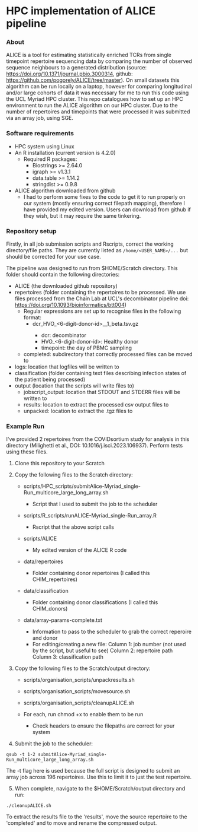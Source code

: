 # HPC implementation of ALICE pipeline

### About
ALICE is a tool for estimating statistically enriched TCRs from single timepoint repertoire sequencing data by comparing the number of observed sequence neighbours to a generated distribution 
(source: https://doi.org/10.1371/journal.pbio.3000314, github: https://github.com/pogorely/ALICE/tree/master). On small datasets this algorithm can be run locally on a laptop, however for 
comparing longitudinal and/or large cohorts of data it was necessary for me to run this code using the UCL Myriad HPC cluster. This repo catalogues how to set up an HPC environment to run the 
ALICE algorithm on our HPC cluster. Due to the number of repertoires and timepoints that were processed it was submitted via an array job, using SGE.

### Software requirements
* HPC system using Linux
* An R installation (current version is 4.2.0)
	* Required R packages:
		* Biostrings >= 2.64.0
		* igraph >= v1.3.1
		* data.table >= 1.14.2
		* stringdist >= 0.9.8
* ALICE algorithm downloaded from github
	* I had to perform some fixes to the code to get it to run properly on our system (mostly ensuring correct filepath mapping), therefore I have provided my edited version. Users can 
download from github if they wish, but it may require the same tinkering.

### Repository setup

Firstly, in all job submission scripts and Rscripts, correct the working directory/file paths. They are currently listed as ```/home/<USER_NAME>/...``` but should be corrected for your use case.

The pipeline was designed to run from $HOME/Scratch directory. This folder should contain the following directories:
* ALICE (the downloaded github repository)
* repertoires (folder containing the repertoires to be processed. We use files processed from the Chain Lab at UCL's decombinator pipeline doi: https://doi.org/10.1093/bioinformatics/btt004)
	* Regular expressions are set up to recognise files in the following format:
		* dcr_HVO_<6-digit-donor-id>_<timepoint>_1_beta.tsv.gz
			* dcr: decombinator
			* HVO_<6-digit-donor-id>: Healthy donor
			* timepoint: the day of PBMC sampling
	* completed: subdirectory that correctly processed files can be moved to
* logs: location that logfiles will be written to
* classification (folder containing text files describing infection states of the patient being processed)
* output (location that the scripts will write files to)
	* jobscript_output: location that STDOUT and STDERR files will be written to
	* results: location to extract the processed csv output files to
	* unpacked: location to extract the .tgz files to

### Example Run
I've provided 2 repertoires from the COVIDsortium study for analysis in this directory (Milighetti et al., DOI: 10.1016/j.isci.2023.106937). Perform tests using these files.

1. Clone this repository to your Scratch 

2. Copy the following files to the Scratch directory:
	* scripts/HPC_scripts/submitAlice-Myriad_single-Run_multicore_large_long_array.sh
		* Script that I used to submit the job to the scheduler

	* scripts/R_scripts/runALICE-Myriad_single-Run_array.R
		* Rscript that the above script calls

	* scripts/ALICE 
		* My edited version of the ALICE R code

	* data/repertoires
		* Folder containing donor repertoires (I called this CHIM_repertoires)

	* data/classification
		* Folder containing donor classifications (I called this CHIM_donors)

	* data/array-params-complete.txt
		* Information to pass to the scheduler to grab the correct reperoire and donor
		* For editing/creating a new file:
			Column 1: job number (not used by the script, but useful to see)
			Column 2: repertoire path
			Column 3: classification path

3. Copy the following files to the Scratch/output directory:
	* scripts/organisation_scripts/unpackresults.sh
	* scripts/organisation_scripts/movesource.sh
	* scripts/organisation_scripts/cleanupALICE.sh

	* For each, run chmod +x to enable them to be run
		* Check headers to ensure the filepaths are correct for your system

4. Submit the job to the scheduler:
```
qsub -t 1-2 submitAlice-Myriad_single-Run_multicore_large_long_array.sh
```
The -t flag here is used because the full script is designed to submit an array job across 196 repertoires. Use this to limit it to just the test repertoire.

5. When complete, navigate to the $HOME/Scratch/output directory and run:
```
./cleanupALICE.sh
```
To extract the results file to the 'results', move the source repertoire to the 'completed' and to move and rename the compressed output.
